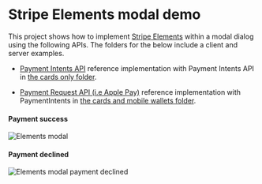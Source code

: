 # Stripe Elements modal demo

This project shows how to implement [Stripe Elements](https://stripe.com/payments/elements) within a modal dialog using the following APIs.
The folders for the below include a client and server examples.

- [Payment Intents API](https://stripe.com/docs/payments/payment-intents/quickstart#automatic-confirmation-flow) reference implementation with Payment Intents API in [the cards only folder](cards-only).

- [Payment Request API (i.e Apple Pay)](https://stripe.com/docs/stripe-js/elements/payment-request-button) reference implementation with PaymentIntents in [the cards and mobile wallets folder](cards-and-mobile-wallets).

#### Payment success

![Elements modal](cards-and-mobile-wallets/payment-request-3d-secure.gif)

#### Payment declined

![Elements modal payment declined](cards-and-mobile-wallets/payment-request-3d-secure-fail.gif)

